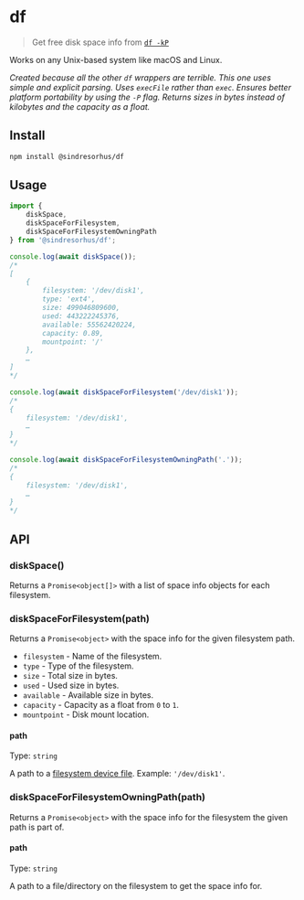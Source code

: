 # df

> Get free disk space info from [`df -kP`](https://en.wikipedia.org/wiki/Df_\(Unix\))

Works on any Unix-based system like macOS and Linux.

*Created because all the other `df` wrappers are terrible. This one uses simple and explicit parsing. Uses `execFile` rather than `exec`. Ensures better platform portability by using the `-P` flag. Returns sizes in bytes instead of kilobytes and the capacity as a float.*

## Install

```sh
npm install @sindresorhus/df
```

## Usage

```js
import {
	diskSpace,
	diskSpaceForFilesystem,
	diskSpaceForFilesystemOwningPath
} from '@sindresorhus/df';

console.log(await diskSpace());
/*
[
	{
		filesystem: '/dev/disk1',
		type: 'ext4',
		size: 499046809600,
		used: 443222245376,
		available: 55562420224,
		capacity: 0.89,
		mountpoint: '/'
	},
	…
]
*/

console.log(await diskSpaceForFilesystem('/dev/disk1'));
/*
{
	filesystem: '/dev/disk1',
	…
}
*/

console.log(await diskSpaceForFilesystemOwningPath('.'));
/*
{
	filesystem: '/dev/disk1',
	…
}
*/
```

## API

### diskSpace()

Returns a `Promise<object[]>` with a list of space info objects for each filesystem.

### diskSpaceForFilesystem(path)

Returns a `Promise<object>` with the space info for the given filesystem path.

- `filesystem` - Name of the filesystem.
- `type` - Type of the filesystem.
- `size` - Total size in bytes.
- `used` - Used size in bytes.
- `available` - Available size in bytes.
- `capacity` - Capacity as a float from `0` to `1`.
- `mountpoint` - Disk mount location.

#### path

Type: `string`

A path to a [filesystem device file](https://en.wikipedia.org/wiki/Device_file). Example: `'/dev/disk1'`.

### diskSpaceForFilesystemOwningPath(path)

Returns a `Promise<object>` with the space info for the filesystem the given path is part of.

#### path

Type: `string`

A path to a file/directory on the filesystem to get the space info for.

